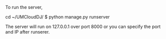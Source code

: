 To run the server, 

cd ~/UMCloudDJ/
$ python manage.py runserver

The server will run on 127.0.0.1 over port 8000 or you can specify the port and IP after runserer. 
